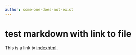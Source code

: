 ```yaml
---
author: some-one-does-not-exist
---
```


# test markdown with link to file

This is a link to [indexhtml](indexhtml).
